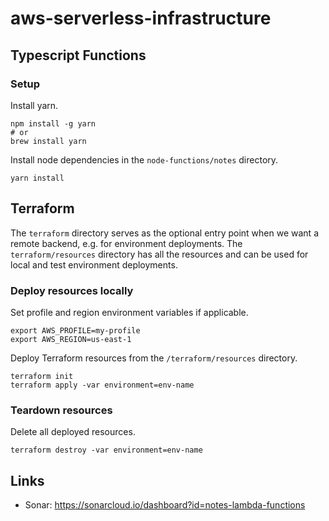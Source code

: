 # aws-serverless-infrastructure

## Typescript Functions
### Setup
Install yarn.
```shell script
npm install -g yarn
# or
brew install yarn
```

Install node dependencies in the `node-functions/notes` directory.
```shell script
yarn install
```

## Terraform
The `terraform` directory serves as the optional entry point when we want a remote backend,
e.g. for environment deployments. The `terraform/resources` directory has all the resources
and can be used for local and test environment deployments.
### Deploy resources locally
Set profile and region environment variables if applicable.
```shell script
export AWS_PROFILE=my-profile
export AWS_REGION=us-east-1
```
Deploy Terraform resources from the `/terraform/resources` directory.
```shell script
terraform init
terraform apply -var environment=env-name
```
### Teardown resources
Delete all deployed resources.
```shell script
terraform destroy -var environment=env-name
```

## Links
- Sonar: https://sonarcloud.io/dashboard?id=notes-lambda-functions